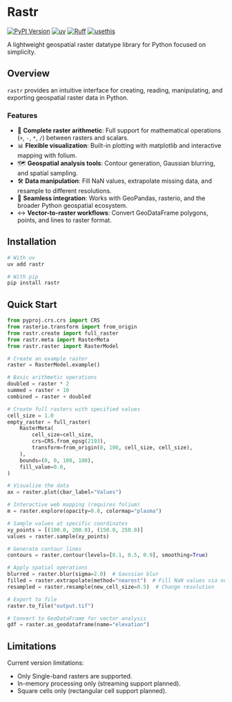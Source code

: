 # Rastr

[![PyPI Version](https://img.shields.io/pypi/v/rastr.svg)](<https://pypi.python.org/pypi/rastr>)
[![uv](https://img.shields.io/endpoint?url=https://raw.githubusercontent.com/astral-sh/uv/main/assets/badge/v0.json)](https://github.com/astral-sh/uv)
[![Ruff](https://img.shields.io/endpoint?url=https://raw.githubusercontent.com/astral-sh/ruff/main/assets/badge/v2.json)](https://github.com/astral-sh/ruff)
[![usethis](https://img.shields.io/endpoint?url=https://raw.githubusercontent.com/usethis-python/usethis-python/main/assets/badge/v1.json)](https://github.com/usethis-python/usethis-python)

A lightweight geospatial raster datatype library for Python focused on simplicity.

## Overview
`rastr` provides an intuitive interface for creating, reading, manipulating, and exporting geospatial raster data in Python.

### Features
- 🧮 **Complete raster arithmetic**: Full support for mathematical operations (`+`, `-`, `*`, `/`) between rasters and scalars.
- 📊 **Flexible visualization**: Built-in plotting with matplotlib and interactive mapping with folium.
- 🗺️ **Geospatial analysis tools**: Contour generation, Gaussian blurring, and spatial sampling.
- 🛠️ **Data manipulation**: Fill NaN values, extrapolate missing data, and resample to different resolutions.
- 🔗 **Seamless integration**: Works with GeoPandas, rasterio, and the broader Python geospatial ecosystem.
- ↔️ **Vector-to-raster workflows**: Convert GeoDataFrame polygons, points, and lines to raster format.

## Installation

```bash
# With uv
uv add rastr

# With pip
pip install rastr
```

## Quick Start

```python
from pyproj.crs.crs import CRS
from rasterio.transform import from_origin
from rastr.create import full_raster
from rastr.meta import RasterMeta
from rastr.raster import RasterModel

# Create an example raster
raster = RasterModel.example()

# Basic arithmetic operations
doubled = raster * 2
summed = raster + 10
combined = raster + doubled

# Create full rasters with specified values
cell_size = 1.0
empty_raster = full_raster(
    RasterMeta(
        cell_size=cell_size,
        crs=CRS.from_epsg(2193),
        transform=from_origin(0, 100, cell_size, cell_size),
    ),
    bounds=(0, 0, 100, 100),
    fill_value=0.0,
)

# Visualize the data
ax = raster.plot(cbar_label="Values")

# Interactive web mapping (requires folium)
m = raster.explore(opacity=0.8, colormap="plasma")

# Sample values at specific coordinates
xy_points = [(100.0, 200.0), (150.0, 250.0)]
values = raster.sample(xy_points)

# Generate contour lines
contours = raster.contour(levels=[0.1, 0.5, 0.9], smoothing=True)

# Apply spatial operations
blurred = raster.blur(sigma=2.0)  # Gaussian blur
filled = raster.extrapolate(method="nearest")  # Fill NaN values via nearest-neighbours
resampled = raster.resample(new_cell_size=0.5)  # Change resolution

# Export to file
raster.to_file("output.tif")

# Convert to GeoDataFrame for vector analysis
gdf = raster.as_geodataframe(name="elevation")
```

## Limitations
Current version limitations:
- Only Single-band rasters are supported.
- In-memory processing only (streaming support planned).
- Square cells only (rectangular cell support planned).
